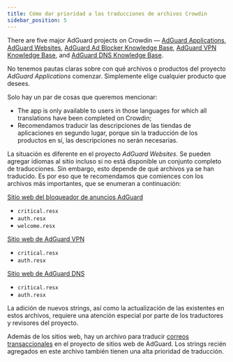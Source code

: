```yaml
---
title: Cómo dar prioridad a las traducciones de archivos Crowdin
sidebar_position: 5
---
```


There are five major AdGuard projects on Crowdin — [AdGuard Applications](https://crowdin.com/project/adguard-applications), [AdGuard Websites](https://crowdin.com/project/adguard-websites), [AdGuard Ad Blocker Knowledge Base](https://crowdin.com/project/adguard-knowledge-base), [AdGuard VPN Knowledge Base](https://crowdin.com/project/adguard-vpn-knowledge-base), and [AdGuard DNS Knowledge Base](https://crowdin.com/project/adguard-knowledge-bases).

No tenemos pautas claras sobre con qué archivos o productos del proyecto *AdGuard Applications* comenzar. Simplemente elige cualquier producto que desees.

Solo hay un par de cosas que queremos mencionar:

- The app is only available to users in those languages for which all translations have been completed on Crowdin;
- Recomendamos traducir las descripciones de las tiendas de aplicaciones en segundo lugar, porque sin la traducción de los productos en sí, las descripciones no serán necesarias.

La situación es diferente en el proyecto *AdGuard Websites*. Se pueden agregar idiomas al sitio incluso si no está disponible un conjunto completo de traducciones. Sin embargo, esto depende de qué archivos ya se han traducido. Es por eso que te recomendamos que comiences con los archivos más importantes, que se enumeran a continuación:

[Sitio web del bloqueador de anuncios AdGuard](https://crowdin.com/project/adguard-websites/en#/adguard.com)

- `critical.resx`
- `auth.resx`
- `welcome.resx`

[Sitio web de AdGuard VPN](https://crowdin.com/project/adguard-websites/en#/adguard-vpn.com)

- `critical.resx`
- `auth.resx`

[Sitio web de AdGuard DNS](https://crowdin.com/project/adguard-websites/en#/adguard-dns.com)

- `critical.resx`
- `auth.resx`

La adición de nuevos strings, así como la actualización de las existentes en estos archivos, requiere una atención especial por parte de los traductores y revisores del proyecto.

Además de los sitios web, hay un archivo para traducir [correos transaccionales](https://crowdin.com/project/adguard-websites/en#/emails) en el proyecto de sitios web de AdGuard. Los strings recién agregados en este archivo también tienen una alta prioridad de traducción.
